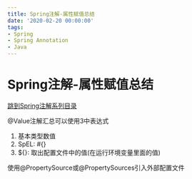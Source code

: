 ```yaml
---
title: Spring注解-属性赋值总结
date: '2020-02-20 00:00:00'
tags:
- Spring
- Spring Annotation
- Java
---
```


# Spring注解-属性赋值总结

[跳到Spring注解系列目录](spring-anno-table.md)

@Value注解汇总可以使用3中表达式

1. 基本类型数值
2. SpEL: #{}
3. ${}: 取出配置文件中的值(在运行环境变量里面的值)

使用@PropertySource或@PropertySources引入外部配置文件
